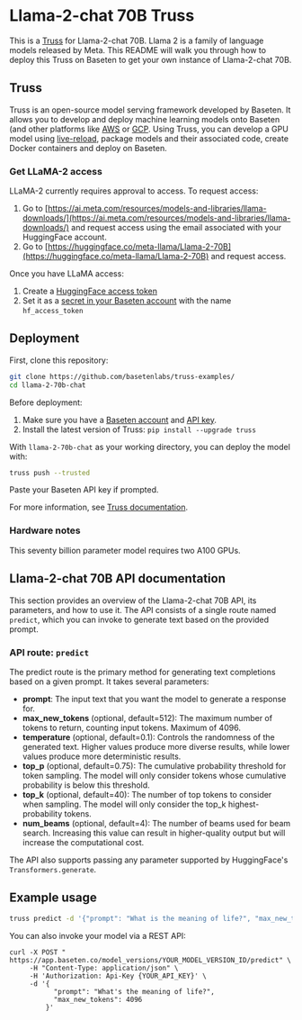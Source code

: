 # Llama-2-chat 70B Truss

This is a [Truss](https://truss.baseten.co/) for Llama-2-chat 70B. Llama 2 is a family of language models released by Meta. This README will walk you through how to deploy this Truss on Baseten to get your own instance of Llama-2-chat 70B.

## Truss

Truss is an open-source model serving framework developed by Baseten. It allows you to develop and deploy machine learning models onto Baseten (and other platforms like [AWS](https://truss.baseten.co/deploy/aws) or [GCP](https://truss.baseten.co/deploy/gcp). Using Truss, you can develop a GPU model using [live-reload](https://baseten.co/blog/technical-deep-dive-truss-live-reload), package models and their associated code, create Docker containers and deploy on Baseten.

### Get LLaMA-2 access

LLaMA-2 currently requires approval to access. To request access:

1. Go to [https://ai.meta.com/resources/models-and-libraries/llama-downloads/](https://ai.meta.com/resources/models-and-libraries/llama-downloads/) and request access using the email associated with your HuggingFace account.
2. Go to [https://huggingface.co/meta-llama/Llama-2-70B](https://huggingface.co/meta-llama/Llama-2-70B) and request access.

Once you have LLaMA access:

1. Create a [HuggingFace access token](https://huggingface.co/settings/tokens)
2. Set it as a [secret in your Baseten account](https://app.baseten.co/settings/secrets) with the name `hf_access_token`

## Deployment

First, clone this repository:

```sh
git clone https://github.com/basetenlabs/truss-examples/
cd llama-2-70b-chat
```

Before deployment:

1. Make sure you have a [Baseten account](https://app.baseten.co/signup) and [API key](https://app.baseten.co/settings/account/api_keys).
2. Install the latest version of Truss: `pip install --upgrade truss`

With `llama-2-70b-chat` as your working directory, you can deploy the model with:

```sh
truss push --trusted
```

Paste your Baseten API key if prompted.

For more information, see [Truss documentation](https://truss.baseten.co).

### Hardware notes

This seventy billion parameter model requires two A100 GPUs.

## Llama-2-chat 70B API documentation

This section provides an overview of the Llama-2-chat 70B API, its parameters, and how to use it. The API consists of a single route named  `predict`, which you can invoke to generate text based on the provided prompt.

### API route: `predict`

The predict route is the primary method for generating text completions based on a given prompt. It takes several parameters:

- __prompt__: The input text that you want the model to generate a response for.
- __max_new_tokens__ (optional, default=512): The maximum number of tokens to return, counting input tokens. Maximum of 4096.
- __temperature__ (optional, default=0.1): Controls the randomness of the generated text. Higher values produce more diverse results, while lower values produce more deterministic results.
- __top_p__ (optional, default=0.75): The cumulative probability threshold for token sampling. The model will only consider tokens whose cumulative probability is below this threshold.
- __top_k__ (optional, default=40): The number of top tokens to consider when sampling. The model will only consider the top_k highest-probability tokens.
- __num_beams__ (optional, default=4): The number of beams used for beam search. Increasing this value can result in higher-quality output but will increase the computational cost.

The API also supports passing any parameter supported by HuggingFace's `Transformers.generate`.

## Example usage

```sh
truss predict -d '{"prompt": "What is the meaning of life?", "max_new_tokens": 4096}'
```

You can also invoke your model via a REST API:

```
curl -X POST " https://app.baseten.co/model_versions/YOUR_MODEL_VERSION_ID/predict" \
     -H "Content-Type: application/json" \
     -H 'Authorization: Api-Key {YOUR_API_KEY}' \
     -d '{
           "prompt": "What's the meaning of life?",
           "max_new_tokens": 4096
         }'
```
